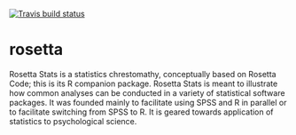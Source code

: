 
[![Travis build status](https://travis-ci.org/psytext/rosetta.svg?branch=master)](https://travis-ci.org/psytext/rosetta)

<!-- README.md is generated from README.Rmd. Please edit that file -->
rosetta
=======

Rosetta Stats is a statistics chrestomathy, conceptually based on Rosetta Code; this is its R companion package. Rosetta Stats is meant to illustrate how common analyses can be conducted in a variety of statistical software packages. It was founded mainly to facilitate using SPSS and R in parallel or to facilitate switching from SPSS to R. It is geared towards application of statistics to psychological science.
